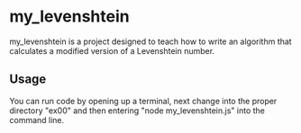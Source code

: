 # my_levenshtein

my_levenshtein is a project designed to teach how to write an algorithm that calculates a modified version of a Levenshtein number.


## Usage

You can run code by opening up a terminal, next change into the proper directory "ex00" and then entering "node my_levenshtein.js" into the command line.
